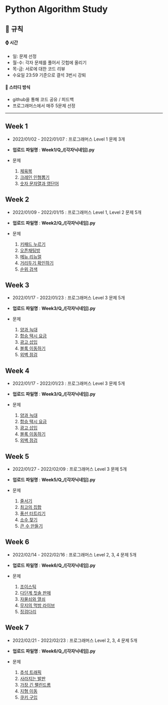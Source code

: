 # Python Algorithm Study

## 📝 규칙  

#### ⌚ 시간

- 일: 문제 선정
- 월-수: 각자 문제를 풀어서 깃헙에 올리기
- 목-금: 서로에 대한 코드 리뷰
- 수요일 23:59 기준으로 결석 3번시 강퇴

#### 📝 스터디 방식
- github을 통해 코드 공유 / 피드백
- 프로그래머스에서 매주 5문제 선정

---
## Week 1  

- 2022/01/02 - 2022/01/07  : 프로그래머스 Level 1 문제 3개 

- __업로드 파일명__ : __Week1/Q\_/[각자닉네임].py__ 
- 문제
  1. <a href="https://programmers.co.kr/learn/courses/30/lessons/42862">체육복</a>
  2. <a href="https://programmers.co.kr/learn/courses/30/lessons/64061">크레인 인형뽑기</a>
  3. <a href="https://programmers.co.kr/learn/courses/30/lessons/81301">숫자 문자열과 영단어</a>

## Week 2

- 2022/01/09 - 2022/01/15  : 프로그래머스 Level 1, Level 2 문제 5개 

- __업로드 파일명__ : __Week2/Q\_/[각자닉네임].py__ 
- 문제
  1. <a href="https://programmers.co.kr/learn/courses/30/lessons/67256">키패드 누르기</a>
  2. <a href="https://programmers.co.kr/learn/courses/30/lessons/42888">오픈채팅방</a>
  3. <a href="https://programmers.co.kr/learn/courses/30/lessons/72411">메뉴 리뉴얼</a>
  4. <a href="https://programmers.co.kr/learn/courses/30/lessons/81302">거리두기 확인하기</a>
  5. <a href="https://programmers.co.kr/learn/courses/30/lessons/72412">순위 검색</a>
  

## Week 3

- 2022/01/17 - 2022/01/23  :  프로그래머스 Level 3 문제 5개

- __업로드 파일명__ : __Week3/Q\_/[각자닉네임].py__
- 문제
  1. <a href="https://programmers.co.kr/learn/courses/30/lessons/92343">양과 늑대</a>
  2. <a href="https://programmers.co.kr/learn/courses/30/lessons/72413">합승 택시 요금</a>
  3. <a href="https://programmers.co.kr/learn/courses/30/lessons/72414">광고 삽입</a>
  4. <a href="https://programmers.co.kr/learn/courses/30/lessons/60063">블록 이동하기</a>
  5. <a href="https://programmers.co.kr/learn/courses/30/lessons/60062">외벽 점검</a>

## Week 4

- 2022/01/17 - 2022/01/23  :  프로그래머스 Level 3 문제 5개

- __업로드 파일명__ : __Week3/Q\_/[각자닉네임].py__
- 문제
  1. <a href="https://programmers.co.kr/learn/courses/30/lessons/92343">양과 늑대</a>
  2. <a href="https://programmers.co.kr/learn/courses/30/lessons/72413">합승 택시 요금</a>
  3. <a href="https://programmers.co.kr/learn/courses/30/lessons/72414">광고 삽입</a>
  4. <a href="https://programmers.co.kr/learn/courses/30/lessons/60063">블록 이동하기</a>
  5. <a href="https://programmers.co.kr/learn/courses/30/lessons/60062">외벽 점검</a>

## Week 5

- 2022/01/27 - 2022/02/09  :  프로그래머스 Level 3 문제 5개

- __업로드 파일명__ : __Week5/Q\_/[각자닉네임].py__
- 문제
  1. <a href="https://programmers.co.kr/learn/courses/30/lessons/12936">줄서기</a>
  2. <a href="https://programmers.co.kr/learn/courses/30/lessons/12938">최고의 집합</a>
  3. <a href="https://programmers.co.kr/learn/courses/30/lessons/68646">풍선 터트리기</a>
  4. <a href="https://programmers.co.kr/learn/courses/30/lessons/42839">소수 찾기</a>
  5. <a href="https://programmers.co.kr/learn/courses/30/lessons/42883">큰 수 만들기</a>


## Week 6

- 2022/02/14 - 2022/02/16  :  프로그래머스 Level 2, 3, 4 문제 5개

- __업로드 파일명__ : __Week6/Q\_/[각자닉네임].py__
- 문제
  1. <a href="https://programmers.co.kr/learn/courses/30/lessons/42860">조이스틱</a>
  2. <a href="https://programmers.co.kr/learn/courses/30/lessons/77486">다단계 칫솔 판매</a>
  3. <a href="https://programmers.co.kr/learn/courses/30/lessons/60059">자물쇠와 열쇠</a>
  4. <a href="https://programmers.co.kr/learn/courses/30/lessons/42891">무지의 먹방 라이브</a>
  5. <a href="https://programmers.co.kr/learn/courses/30/lessons/43236">징검다리</a>


## Week 7

- 2022/02/21 - 2022/02/23  :  프로그래머스 Level 2, 3, 4 문제 5개

- __업로드 파일명__ : __Week6/Q\_/[각자닉네임].py__
- 문제
  1. <a href="https://programmers.co.kr/learn/courses/30/lessons/17676">추석 트래픽</a>
  2. <a href="https://programmers.co.kr/learn/courses/30/lessons/92345">사라지는 발판</a>
  3. <a href="https://programmers.co.kr/learn/courses/30/lessons/12904">가장 긴 팰린드롬</a>
  4. <a href="https://programmers.co.kr/learn/courses/30/lessons/62050">지형 이동</a>
  5. <a href="https://programmers.co.kr/learn/courses/30/lessons/49995">쿠키 구입</a>

